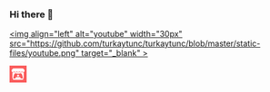 ### Hi there 👋

<!--
**turkaytunc/turkaytunc** is a ✨ _special_ ✨ repository because its `README.md` (this file) appears on your GitHub profile.

Here are some ideas to get you started:

- 🔭 I’m currently working on ...
- 🌱 I’m currently learning ...
- 👯 I’m looking to collaborate on ...
- 🤔 I’m looking for help with ...
- 💬 Ask me about ...
- 📫 How to reach me: ...
- 😄 Pronouns: ...
- ⚡ Fun fact: ...
-->

[<img align="left" alt="youtube" width="30px" src="https://github.com/turkaytunc/turkaytunc/blob/master/static-files/youtube.png" target="\_blank" \>][youtube]

[<img align="left" alt="itch.io" width="30px" src="https://github.com/turkaytunc/turkaytunc/blob/master/static-files/itchiologo.png" target="_blank" />][itch.io]

<br/>  
<br/>

[youtube]: https://www.youtube.com/channel/UChkxm4Q14X0NdGFvZOm1hMQ
[itch.io]: https://turkaytunc.itch.io/
